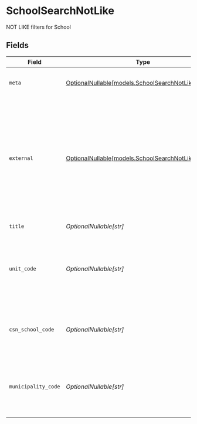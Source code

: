 # SchoolSearchNotLike

NOT LIKE filters for School


## Fields

| Field                                                                                                                                                         | Type                                                                                                                                                          | Required                                                                                                                                                      | Description                                                                                                                                                   | Example                                                                                                                                                       |
| ------------------------------------------------------------------------------------------------------------------------------------------------------------- | ------------------------------------------------------------------------------------------------------------------------------------------------------------- | ------------------------------------------------------------------------------------------------------------------------------------------------------------- | ------------------------------------------------------------------------------------------------------------------------------------------------------------- | ------------------------------------------------------------------------------------------------------------------------------------------------------------- |
| `meta`                                                                                                                                                        | [OptionalNullable[models.SchoolSearchNotLikeMeta]](../models/schoolsearchnotlikemeta.md)                                                                      | :heavy_minus_sign:                                                                                                                                            | Metadata information for the School                                                                                                                           |                                                                                                                                                               |
| `external`                                                                                                                                                    | [OptionalNullable[models.SchoolSearchNotLikeExternal]](../models/schoolsearchnotlikeexternal.md)                                                              | :heavy_minus_sign:                                                                                                                                            | External is a reusable object that can be used to store external information about the school from another system, used for third-party integration tracking. | {<br/>"sourceID": "example",<br/>"source": "example"<br/>}                                                                                                    |
| `title`                                                                                                                                                       | *OptionalNullable[str]*                                                                                                                                       | :heavy_minus_sign:                                                                                                                                            | The title of the school                                                                                                                                       | example                                                                                                                                                       |
| `unit_code`                                                                                                                                                   | *OptionalNullable[str]*                                                                                                                                       | :heavy_minus_sign:                                                                                                                                            | The School Unit Code provided by SCB, is used in reports and printed on grade documents                                                                       | example                                                                                                                                                       |
| `csn_school_code`                                                                                                                                             | *OptionalNullable[str]*                                                                                                                                       | :heavy_minus_sign:                                                                                                                                            | The School Code provided by CSN, required for reports to CSN                                                                                                  | example                                                                                                                                                       |
| `municipality_code`                                                                                                                                           | *OptionalNullable[str]*                                                                                                                                       | :heavy_minus_sign:                                                                                                                                            | Municipality code of the school, is used in reports and printed on grade documents                                                                            | example                                                                                                                                                       |